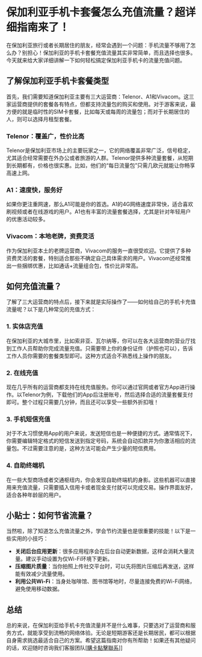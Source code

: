 # 保加利亚手机卡套餐怎么充值流量？超详细指南来了！

在保加利亚旅行或者长期居住的朋友，经常会遇到一个问题：手机流量不够用了怎么办？别担心！保加利亚的手机卡套餐充值流量其实非常简单，而且选择也很多。今天就来给大家详细讲解一下如何轻松搞定保加利亚手机卡的流量充值问题。

## 了解保加利亚手机卡套餐类型

首先，我们需要知道保加利亚主要有三大运营商：Telenor、A1和Vivacom。这三家运营商提供的套餐各有特点，但都支持流量包的购买和使用。对于游客来说，最方便的就是临时性的SIM卡套餐，比如每天或每周的流量包；而对于长期居住的人，则可以选择月租型套餐。

### Telenor：覆盖广，性价比高
Telenor是保加利亚市场上的主要玩家之一，它的网络覆盖非常广泛，信号稳定，尤其适合经常需要在外办公或者旅游的人群。Telenor提供多种流量套餐，从短期到长期都有，价格也很实惠。比如，他们的“每日流量包”只需几欧元就能让你畅享高速上网。

### A1：速度快，服务好
如果你更注重网速，那么A1可能是你的首选。A1的4G网络速度非常快，适合喜欢刷视频或者在线游戏的用户。A1也有丰富的流量套餐选择，尤其是针对年轻用户的优惠活动较多。

### Vivacom：本地老牌，资费灵活
作为保加利亚本土的老牌运营商，Vivacom的服务一直很受欢迎。它提供了多种资费灵活的套餐，特别适合那些不确定自己具体需求的用户。Vivacom还经常推出一些捆绑优惠，比如通话+流量组合包，性价比非常高。

## 如何充值流量？

了解了三大运营商的特点后，接下来就是实际操作了——如何给自己的手机卡充值流量呢？以下是几种常见的充值方式：

### 1. 实体店充值
在保加利亚的大城市里，比如索非亚、瓦尔纳等，你可以在各大运营商的营业厅找到工作人员帮助你完成流量充值。只需要带上你的身份证件（护照也可以），告诉工作人员你需要的套餐类型即可。这种方式适合不熟悉线上操作的朋友。

### 2. 在线充值
现在几乎所有的运营商都支持在线充值服务。你可以通过官网或者官方App进行操作。以Telenor为例，下载他们的App后注册账号，然后选择合适的流量套餐支付即可。整个过程只需要几分钟，而且还可以享受一些额外折扣哦！

### 3. 手机短信充值
对于不太习惯使用App的用户来说，发送短信也是一种便捷的方式。通常情况下，你需要编辑特定格式的短信发送到指定号码，系统会自动扣款并为你激活相应的流量包。不过需要注意的是，这种方法可能会产生少量的短信费用。

### 4. 自助终端机
在一些大型商场或者交通枢纽内，你会发现自助终端机的身影。这些机器可以直接用来充值流量，只需要插入信用卡或者现金支付就可以完成交易。操作界面友好，适合各种年龄层的用户。

## 小贴士：如何节省流量？

当然啦，除了知道怎么充值流量之外，学会节约流量也是很重要的技能！以下是一些实用的小技巧：

- **关闭后台应用更新**：很多应用程序会在后台自动更新数据，这样会消耗大量流量。建议手动设置为仅Wi-Fi环境下更新。
- **压缩图片质量**：当你拍照上传社交平台时，可以先将图片压缩后再发送，这样能有效减少流量使用。
- **利用公共Wi-Fi**：当身处咖啡馆、图书馆等地时，尽量连接免费的Wi-Fi网络，避免使用移动数据。

## 总结

总的来说，在保加利亚给手机卡充值流量并不是什么难事，只要选对了运营商和服务方式，就能享受到流畅的网络体验。无论是短期游客还是长期居民，都可以根据自身需求挑选最适合自己的方案。希望这篇指南对你有所帮助！如果还有其他疑问的话，欢迎随时咨询我们客服团队[[購卡點擊聯系](https://t.me/s/esim1088)]]